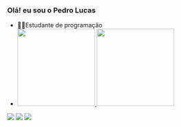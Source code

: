 ### Olá! eu sou o Pedro Lucas

- 🧑‍💻Estudante de programação
- 
  <a href="https://github.com/Psant0333">
  <img height="180em" src="https://github-readme-stats.vercel.app/api?username=Psant0333&show_icons=true&theme=dark&include_all_commits=true&count_private=true"/>
  <img height="180em" src="https://github-readme-stats.vercel.app/api/top-langs/?username=Psant0333&layout=compact&langs_count=7&theme=dark"/>
</div>

<div>
  <a href="https://instagram.com/pedrolsant" target="_blank"><img src="https://img.shields.io/badge/-Instagram-%23E4405F?style=for-the-badge&logo=instagram&logoColor=white" target="_blank"></a>
  <a href = "mailto:lucaseasiluze1@gmail.com"><img src="https://img.shields.io/badge/-Gmail-%23333?style=for-the-badge&logo=gmail&logoColor=white" target="_blank"></a>
  <a href="https://www.linkedin.com/in/Pedro-Lucas-45875016a" target="_blank"><img src="https://img.shields.io/badge/-LinkedIn-%230077B5?style=for-the-badge&logo=linkedin&logoColor=white" target="_blank"></a> 


</div>
